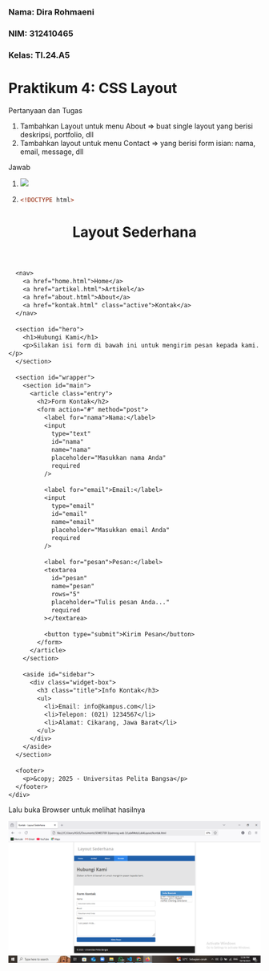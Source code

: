 ### Nama: Dira Rohmaeni
### NIM: 312410465
### Kelas: TI.24.A5

# Praktikum 4: CSS Layout
Pertanyaan dan Tugas
1. Tambahkan Layout untuk menu About
=> buat single layout yang berisi deskripsi, portfolio, dll
2. Tambahkan layout untuk menu Contact
=> yang berisi form isian: nama, email, message, dll


Jawab

1. <img src ="/hasil about.png" width="500">

2. ```html
   <!DOCTYPE html>
<html lang="en">
  <head>
    <meta charset="UTF-8" />
    <meta name="viewport" content="width=device-width, initial-scale=1.0" />
    <title>Kontak - Layout Sederhana</title>
    <link rel="stylesheet" href="style.css" />
    <style>
      form {
        display: flex;
        flex-direction: column;
        gap: 10px;
        width: 100%;
      }
      input,
      textarea {
        padding: 10px;
        border: 1px solid #ccc;
        border-radius: 5px;
        font-family: "Open Sans", sans-serif;
      }
      button {
        background-color: #1f5faa;
        color: white;
        border: none;
        padding: 10px 15px;
        border-radius: 5px;
        font-weight: bold;
        cursor: pointer;
      }
      button:hover {
        background-color: #2b83ea;
      }
    </style>
  </head>

  <body>
    <div id="container">
      <header>
        <h1>Layout Sederhana</h1>
      </header>

      <nav>
        <a href="home.html">Home</a>
        <a href="artikel.html">Artikel</a>
        <a href="about.html">About</a>
        <a href="kontak.html" class="active">Kontak</a>
      </nav>

      <section id="hero">
        <h1>Hubungi Kami</h1>
        <p>Silakan isi form di bawah ini untuk mengirim pesan kepada kami.</p>
      </section>

      <section id="wrapper">
        <section id="main">
          <article class="entry">
            <h2>Form Kontak</h2>
            <form action="#" method="post">
              <label for="nama">Nama:</label>
              <input
                type="text"
                id="nama"
                name="nama"
                placeholder="Masukkan nama Anda"
                required
              />

              <label for="email">Email:</label>
              <input
                type="email"
                id="email"
                name="email"
                placeholder="Masukkan email Anda"
                required
              />

              <label for="pesan">Pesan:</label>
              <textarea
                id="pesan"
                name="pesan"
                rows="5"
                placeholder="Tulis pesan Anda..."
                required
              ></textarea>

              <button type="submit">Kirim Pesan</button>
            </form>
          </article>
        </section>

        <aside id="sidebar">
          <div class="widget-box">
            <h3 class="title">Info Kontak</h3>
            <ul>
              <li>Email: info@kampus.com</li>
              <li>Telepon: (021) 1234567</li>
              <li>Alamat: Cikarang, Jawa Barat</li>
            </ul>
          </div>
        </aside>
      </section>

      <footer>
        <p>&copy; 2025 - Universitas Pelita Bangsa</p>
      </footer>
    </div>
  </body>
</html>

Lalu buka Browser untuk melihat hasilnya

![foto](https://github.com/dirarohmaeni/lab4web/blob/63339edbea263ad581902edabc18be4cb22be5a4/lab4/contact/hasil%20kontak.png)


